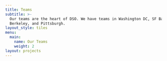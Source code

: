 ```yaml
---
title: Teams
subtitle: >-
  Our teams are the heart of DSO. We have teams in Washington DC, SF Bay Area,
  Berkeley, and Pittsburgh. 
layout_style: tiles
menu:
  main:
    name: Our Teams
    weight: 2
layout: projects
---
```


